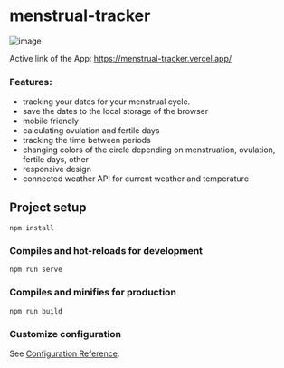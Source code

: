 # menstrual-tracker
![image](https://github.com/user-attachments/assets/b2f2d918-07fe-4a69-99ac-a279d2f7c16c)

Active link of the App: https://menstrual-tracker.vercel.app/

### Features:
- tracking your dates for your menstrual cycle.
- save the dates to the local storage of the browser
- mobile friendly
- calculating ovulation and fertile days
- tracking the time between periods
- changing colors of the circle depending on menstruation, ovulation, fertile days, other
- responsive design
- connected weather API for current weather and temperature 


## Project setup
```
npm install
```

### Compiles and hot-reloads for development
```
npm run serve
```

### Compiles and minifies for production
```
npm run build
```

### Customize configuration
See [Configuration Reference](https://cli.vuejs.org/config/).

  
